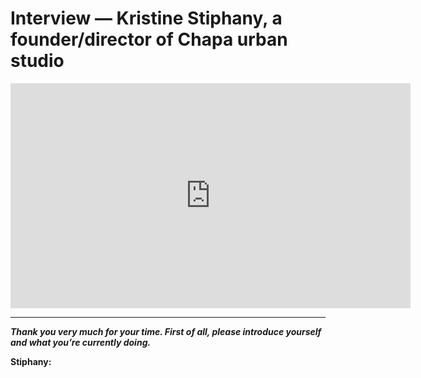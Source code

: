 
# Interview — Kristine Stiphany, a founder/director of Chapa urban studio

<iframe src="https://player.vimeo.com/video/211732237?wmode=opaque&amp;api=1" webkitallowfullscreen="" mozallowfullscreen="" allowfullscreen="" frameborder="0" width="640" height="360" id="yui_3_17_2_1_1530051896926_73"></iframe>

---

***Thank you very much for your time. First of all, please introduce yourself and what you’re currently doing.***

**Stiphany:**

